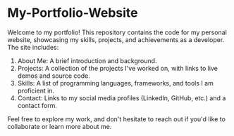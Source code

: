 # My-Portfolio-Website
Welcome to my portfolio! This repository contains the code for my personal website, showcasing my skills, projects, and achievements as a developer. The site includes:

1) About Me: A brief introduction and background.
2) Projects: A collection of the projects I've worked on, with links to live demos and source code.
3) Skills: A list of programming languages, frameworks, and tools I am proficient in.
4) Contact: Links to my social media profiles (LinkedIn, GitHub, etc.) and a contact form.
   
Feel free to explore my work, and don't hesitate to reach out if you'd like to collaborate or learn more about me.
